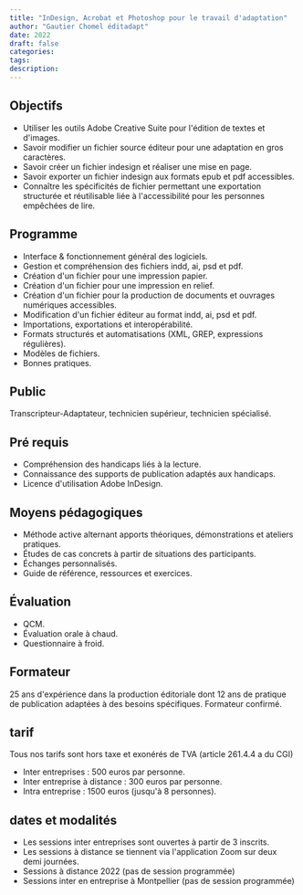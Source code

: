 ```yaml
---
title: "InDesign, Acrobat et Photoshop pour le travail d'adaptation"
author: "Gautier Chomel éditadapt"
date: 2022
draft: false
categories:
tags:
description: 
---
```


## Objectifs
* Utiliser les outils Adobe Creative Suite pour l'édition de textes et
  d'images.
* Savoir modifier un fichier source éditeur pour une adaptation en gros
  caractères.
* Savoir créer un fichier indesign et réaliser une mise en page.
* Savoir exporter un fichier indesign aux formats epub et pdf
  accessibles.
* Connaître les spécificités de fichier permettant une exportation
  structurée et réutilisable liée à l\'accessibilité pour les personnes
  empêchées de lire.

## Programme 
* Interface & fonctionnement général des logiciels.
* Gestion et compréhension des fichiers indd, ai, psd et pdf.
* Création d'un fichier pour une impression papier.
* Création d'un fichier pour une impression en relief.
* Création d'un fichier pour la production de documents et ouvrages
  numériques accessibles.
* Modification d'un fichier éditeur au format indd, ai, psd et pdf.
* Importations, exportations et interopérabilité.
* Formats structurés et automatisations (XML, GREP, expressions
  régulières).
* Modèles de fichiers.
* Bonnes pratiques.

## Public
Transcripteur-Adaptateur, technicien supérieur, technicien spécialisé.

## Pré requis
* Compréhension des handicaps liés à la lecture.
* Connaissance des supports de publication adaptés aux handicaps.
* Licence d'utilisation Adobe InDesign.

## Moyens pédagogiques 
* Méthode active alternant apports théoriques, démonstrations et ateliers pratiques. 
* Études de cas concrets à partir de situations des participants. 
* Échanges personnalisés.
* Guide de référence, ressources et exercices.

## Évaluation
* QCM.
* Évaluation orale à chaud.
* Questionnaire à froid.

## Formateur
25 ans d'expérience dans la production éditoriale dont 12 ans de pratique de publication adaptées à des besoins spécifiques. Formateur confirmé.

## tarif
Tous nos tarifs sont hors taxe et exonérés de TVA (article 261.4.4 a du CGI)
* Inter entreprises : 500 euros par personne.
* Inter entreprise à distance : 300 euros par personne.
* Intra entreprise : 1500 euros (jusqu'à 8 personnes). 

## dates et modalités
* Les sessions inter entreprises sont ouvertes à partir de 3 inscrits. 
* Les sessions à distance se tiennent via l'application Zoom sur deux demi journées.
* Sessions à distance 2022 (pas de session programmée)
* Sessions inter en entreprise à Montpellier (pas de session programmée)

<!--fin de document-->